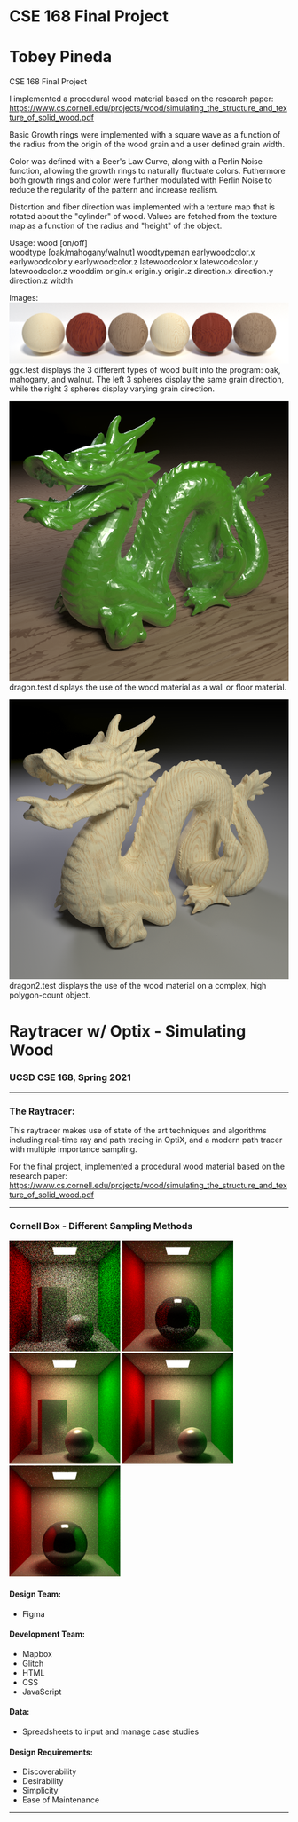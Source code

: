 # CSE 168 Final Project
# Tobey Pineda

CSE 168 Final Project

I implemented a procedural wood material based on the research paper:
https://www.cs.cornell.edu/projects/wood/simulating_the_structure_and_texture_of_solid_wood.pdf

Basic Growth rings were implemented with a square wave as a function of the radius from the origin
of the wood grain and a user defined grain width.

Color was defined with a Beer's Law Curve, along with a Perlin Noise function, allowing the growth rings
to naturally fluctuate colors.
	Futhermore both growth rings and color were further modulated with Perlin Noise to reduce the regularity
of the pattern and increase realism.

Distortion and fiber direction was implemented with a texture map that is rotated about the "cylinder" of
wood. Values are fetched from the texture map as a function of the radius and "height" of the object. 

Usage:
    wood [on/off]		
    woodtype [oak/mahogany/walnut]
	woodtypeman earlywoodcolor.x earlywoodcolor.y earlywoodcolor.z latewoodcolor.x latewoodcolor.y latewoodcolor.z
	wooddim origin.x origin.y origin.z direction.x direction.y direction.z witdth

Images:
![Screenshot](ggx.png)
ggx.test displays the 3 different types of wood built into the program: oak, mahogany, and walnut.
The left 3 spheres display the same grain direction, while the right 3 spheres display varying grain direction.

![Screenshot](dragon.png)
dragon.test displays the use of the wood material as a wall or floor material.

![Screenshot](dragon2.png)
dragon2.test displays the use of the wood material on a complex, high polygon-count object.


# Raytracer w/ Optix - Simulating Wood
### UCSD CSE 168, Spring 2021

---

### The Raytracer:
This raytracer makes use of state of the art techniques and algorithms including real-time ray and path tracing in OptiX, and a modern path tracer with multiple importance sampling.

For the final project, implemented a procedural wood material based on the research paper:
https://www.cs.cornell.edu/projects/wood/simulating_the_structure_and_texture_of_solid_wood.pdf

---

### Cornell Box - Different Sampling Methods
<p float="left">
	<img src="https://github.com/TobeyPineda/Raytracer-with-Optix-and-Wood-Simulation/blob/main/Images/cornellSimple.png" width="200" />
  	<img src="https://github.com/TobeyPineda/Raytracer-with-Optix-and-Wood-Simulation/blob/main/Images/cornellCosine.png" width="200" /> 
  	<img src="https://github.com/TobeyPineda/Raytracer-with-Optix-and-Wood-Simulation/blob/main/Images/cornellRR.png" width="200" />
	<img src="https://github.com/TobeyPineda/Raytracer-with-Optix-and-Wood-Simulation/blob/main/Images/cornellNEE.png" width="200" />
	<img src="https://github.com/TobeyPineda/Raytracer-with-Optix-and-Wood-Simulation/blob/main/Images/cornellBRDF.png" width="200" />
</p>


#### Design Team:
- Figma

#### Development Team:
- Mapbox
- Glitch
- HTML
- CSS
- JavaScript

#### Data:
- Spreadsheets to input and manage case studies

#### Design Requirements:
- Discoverability
- Desirability
- Simplicity
- Ease of Maintenance

---
